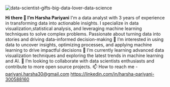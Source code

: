 ![data-scientist-gifts-big-data-lover-data-science](https://github.com/user-attachments/assets/b9f36666-57e3-49f6-9588-e9d0354bfbc0)

**Hi there 👋 I’m Harsha Pariyani**
I'm a data analyst with 3 years of experience in transforming data into actionable insights. I specialize in data visualization,statistical analysis, and leveraging machine learning techniques to solve complex problems. Passionate about turning data into stories and driving data-informed decision-making
👀 I’m interested in using data to uncover insights, optimizing processes, and applying machine learning to drive impactful decisions
🌱 I’m currently learning advanced data visualization techniques and exploring the latest trends in machine learning and AI.
💞️ I’m looking to collaborate with data scientists enthusiasts and contribute to more open source projects.
📫 How to reach me - pariyani.harsha30@gmail.com     https://linkedin.com/in/harsha-pariyani-300588160

<!---
harsha-pariyani/harsha-pariyani is a ✨ special ✨ repository because its `README.md` (this file) appears on your GitHub profile.
You can click the Preview link to take a look at your changes.
--->
